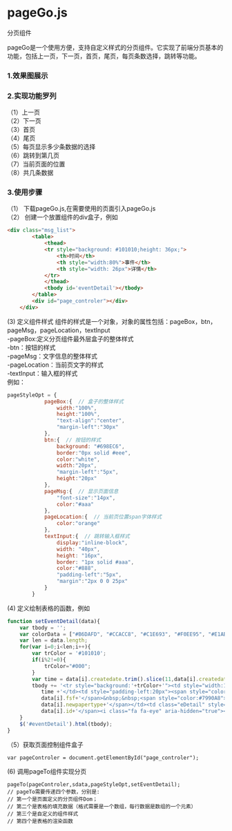# pageGo.js
分页组件

pageGo是一个使用方便，支持自定义样式的分页组件。它实现了前端分页基本的功能，包括上一页，下一页，首页，尾页，每页条数选择，跳转等功能。

### 1.效果图展示

### 2.实现功能罗列<br/>
（1）上一页<br/>
（2）下一页<br/>
（3）首页<br/>
（4）尾页<br/>
（5）每页显示多少条数据的选择<br/>
（6）跳转到第几页<br/>
（7）当前页面的位置<br/>
（8）共几条数据<br/>

### 3.使用步骤
（1） 下载pageGo.js,在需要使用的页面引入pageGo.js<br/>
（2） 创建一个放置组件的div盒子，例如<br/>
```html 
<div class="msg_list">
        <table>
            <thead>
            <tr style="background: #101010;height: 36px;">
                <th>时间</th>
                <th style="width:80%">事件</th>
                <th style="width: 26px">详情</th>
            </tr>
            </thead>
            <tbody id='eventDetail'></tbody>
        </table>
        <div id="page_controler"></div>
    </div>
```
(3) 定义组件样式
组件的样式是一个对象，对象的属性包括：pageBox，btn，pageMsg，pageLocation，textInput<br/>
  -pageBox:定义分页组件最外层盒子的整体样式<br/>
  -btn：按钮的样式<br/>
  -pageMsg：文字信息的整体样式<br/>
  -pageLocation：当前页文字的样式<br/>
  -textInput：输入框的样式<br/>
例如：
```js
pageStyleOpt = {
            pageBox:{  // 盒子的整体样式
                width:"100%",
                height:"100%",
                "text-align":"center",
                "margin-left":"30px"
            },
            btn:{  // 按钮的样式
                background: "#698EC6",
                border:"0px solid #eee",
                color:"white",
                width:"20px",
                "margin-left":"5px",
                height:"20px"
            },
            pageMsg:{  // 显示页面信息
                "font-size":"14px",
                color:"#aaa"
            },
            pageLocation:{  // 当前页位置span字体样式
                color:"orange"
            },
            textInput:{  // 跳转输入框样式
                display:"inline-block",
                width: "40px",
                height: "16px",
                border: "1px solid #aaa",
                color:"#888",
                "padding-left":"5px",
                "margin":"2px 0 0 25px"
            }
        }
```
(4) 定义绘制表格的函数，例如
```js
function setEventDetail(data){
    var tbody = '';
    var colorData = ["#B6DAFD", "#CCACC8", "#C1E693", "#F0EE95", "#E1AB85", "#8E36AB", "#770EE5", "#30F0FD", "#16A8EC", "#78FB40", "#FFB330",'#ccfe86','ffc967','dda897','aa6699','bcd667','badc01','88f9c0','cce724'];
    var len = data.length;
    for(var i=0;i<len;i++){
        var trColor = '#101010';
        if(i%2!=0){
            trColor="#000";
        }
        var time = data[i].createdate.trim().slice(11,data[i].createdate.trim().length)
        tbody += '<tr style="background:'+trColor+'"><td style="width:100px;text-align:center">'+
           time +'</td><td style="padding-left:20px"><span style="color:'+colorData[i]+'">' +
           data[i].fsf+'</span>&nbsp;&nbsp;<span style="color:#7990A8">发送&nbsp;&nbsp;</span><span style="color:#A9B780">'+
           data[i].newpapertype+'</span></td><td class="eDetail" style="text-align:center"><span style="display:none">'+
           data[i].id+'</span><i class="fa fa-eye" aria-hidden="true"></i></td></tr>'
    }
    $('#eventDetail').html(tbody);
}

```
（5）获取页面控制组件盒子
```
var pageControler = document.getElementById("page_controler");
```
(6) 调用pageTo组件实现分页
```
pageTo(pageControler,sdata,pageStyleOpt,setEventDetail);
// pageTo需要传递四个参数，分别是:
// 第一个是页面定义的分页组件Dom；
// 第二个是表格的填充数据（格式需要是一个数组，每行数据是数组的一个元素）
// 第三个是自定义的组件样式
// 第四个是表格的渲染函数
```
